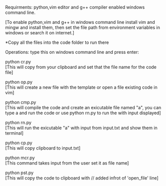 Requirments:
python,vim editor and g++ compiler enabled windows command line.

[To enable python,vim and g++ in windows command line install vim and mingw and
install them, then set the file path from environment variables in windows or
search it on internet.]

*Copy all the files into the code folder to run there

Operations:
type this on windows command line and press enter:

python cr.py </br>
[This will copy from your clipboard and set that the file name for the code file]

python op.py </br>
[This will create a new file with the template or open a file existing code in
vim] 

python cmp.py </br>
[This will compile the code and create an exicutable file named "a", you can
type a and run the code or use python rn.py to run the with input displayed]

python rn.py  </br>
[This will run the exicutable "a" with input from input.txt and show them in
terminal]
 
python cp.py </br>
[This will copy clipboard to input.txt]

python mcr.py </br>
[This command takes input from the user set it as file name]

python pst.py </br>
[This will copy the code to clipboard with // added infrot of 'open_file' line]
